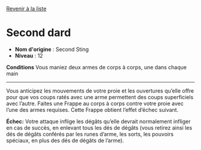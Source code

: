 [Revenir à la liste](..)

# Second dard

 * **Nom d'origine** : Second Sting
 * **Niveau** : 12


<p><strong>Conditions</strong> Vous maniez deux armes de corps à corps, une dans chaque main</p>
<hr>
<p>Vous anticipez les mouvements de votre proie et les ouvertures qu’elle offre pour que vos coups ratés avec une arme permettent des coups superficiels avec l’autre. Faites une Frappe au corps à corps contre votre proie avec l’une des armes requises. Cette Frappe obtient l’effet d’échec suivant.</p>
<p><strong>Échec:</strong> Votre attaque inflige les dégâts qu’elle devrait normalement infliger en cas de succès, en enlevant tous les dés de dégâts (vous retirez ainsi les dés de dégâts conférés par les runes d’arme, les sorts, les pouvoirs spéciaux, en plus des dés de dégâts de l’arme).</p>